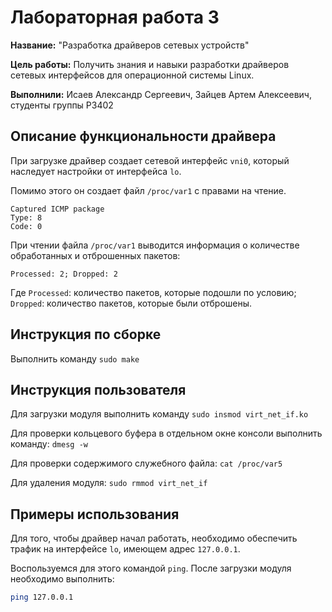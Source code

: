 # Лабораторная работа 3

**Название:** "Разработка драйверов сетевых устройств"

**Цель работы:** Получить знания и навыки разработки драйверов сетевых интерфейсов для операционной системы Linux.

**Выполнили:** Исаев Александр Сергеевич, Зайцев Артем Алексеевич, студенты группы P3402

## Описание функциональности драйвера

При загрузке драйвер создает сетевой интерфейс `vni0`, который наследует настройки от интерфейса `lo`.

Помимо этого он создает файл `/proc/var1` с правами на чтение.

```
Captured ICMP package
Type: 8
Code: 0
```

При чтении файла `/proc/var1` выводится информация о количестве обработанных и отброшенных пакетов:

```
Processed: 2; Dropped: 2
```

Где `Processed`: количество пакетов, которые подошли по условию;
`Dropped`: количество пакетов, которые были отброшены.

## Инструкция по сборке

Выполнить команду `sudo make`

## Инструкция пользователя

Для загрузки модуля выполнить команду `sudo insmod virt_net_if.ko`

Для проверки кольцевого буфера в отдельном окне консоли выполнить команду: `dmesg -w`

Для проверки содержимого служебного файла: `cat /proc/var5`

Для удаления модуля: `sudo rmmod virt_net_if`

## Примеры использования

Для того, чтобы драйвер начал работать, необходимо обеспечить трафик на интерфейсе `lo`, имеющем адрес `127.0.0.1`.

Воспользуемся для этого командой `ping`. После загрузки модуля необходимо выполнить:

```bash
ping 127.0.0.1
```
